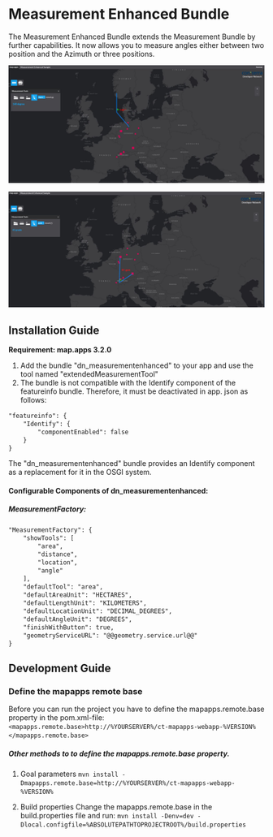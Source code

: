 # Measurement Enhanced Bundle
The Measurement Enhanced Bundle extends the Measurement Bundle by further capabilities. It now allows you to measure angles either between two 
position and the Azimuth or three positions.

![alt text](https://github.com/conterra/mapapps-measurement-enhanced/blob/master/Azimuth.JPG)

![alt text](https://github.com/conterra/mapapps-measurement-enhanced/blob/master/freeAngle.JPG)

Installation Guide
------------------
**Requirement: map.apps 3.2.0**

1. Add the bundle "dn_measurementenhanced" to your app and use the tool named "extendedMeasurementTool"
2. The bundle is not compatible with the Identify component of the featureinfo bundle. Therefore, it must be deactivated in app. json as follows:
```
"featureinfo": {
    "Identify": {
        "componentEnabled": false
    }
}
```

The "dn_measurementenhanced" bundle provides an Identify component as a replacement for it in the OSGI system.

#### Configurable Components of dn_measurementenhanced:

##### MeasurementFactory:
```
"MeasurementFactory": {
    "showTools": [
        "area",
        "distance",
        "location",
        "angle"
    ],
    "defaultTool": "area",
    "defaultAreaUnit": "HECTARES",
    "defaultLengthUnit": "KILOMETERS",
    "defaultLocationUnit": "DECIMAL_DEGREES",
    "defaultAngleUnit": "DEGREES",
    "finishWithButton": true,
    "geometryServiceURL": "@@geometry.service.url@@"
}
```

Development Guide
------------------
### Define the mapapps remote base
Before you can run the project you have to define the mapapps.remote.base property in the pom.xml-file:
`<mapapps.remote.base>http://%YOURSERVER%/ct-mapapps-webapp-%VERSION%</mapapps.remote.base>`

##### Other methods to to define the mapapps.remote.base property.
1. Goal parameters
`mvn install -Dmapapps.remote.base=http://%YOURSERVER%/ct-mapapps-webapp-%VERSION%`

2. Build properties
Change the mapapps.remote.base in the build.properties file and run:
`mvn install -Denv=dev -Dlocal.configfile=%ABSOLUTEPATHTOPROJECTROOT%/build.properties`
